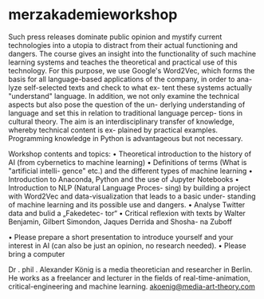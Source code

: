 # merzakademieworkshop

Such press releases dominate public opinion
and mystify current technologies into a utopia
to distract from their actual functioning and
dangers. The course gives an insight into the
functionality of such machine learning systems
and teaches the theoretical and practical use of
this technology.
For this purpose, we use Google's Word2Vec,
which forms the basis for all language-based
applications of the company, in order to ana-
lyze self-selected texts and check to what ex-
tent these systems actually "understand"
language.
In addition, we not only examine the technical
aspects but also pose the question of the un-
derlying understanding of language and set
this in relation to traditional language percep-
tions in cultural theory.
The aim is an interdisciplinary transfer of
knowledge, whereby technical content is ex-
plained by practical examples. Programming
knowledge in Python is advantageous but not
necessary.

Workshop contents and topics:
• Theoretical introduction to the history of AI
(from cybernetics to machine learning)
• Definitions of terms (What is "artificial intelli-
gence" etc.) and the different types of machine
learning
• Introduction to Anaconda, Python and the use
of Jupyter Notebooks
• Introduction to NLP (Natural Language Proces-
sing) by building a project with Word2Vec and
data-visualization that leads to a basic under-
standing of machine learning and its possible
use and dangers.
• Analyse Twitter data and bulid a „Fakedetec-
tor“
• Critical reflexion with texts by Walter Benjamin,
Gilbert Simondon, Jaques Derrida and Shosha-
na Zuboff

• Please prepare a short presentation to
introduce yourself and your interest in AI
(can also be just an opinion, no research
needed).
• Please bring a computer

Dr . phil . Alexander König is a media theoretician
and researcher in Berlin. He works as a freelancer
and lecturer in the fields of real-time-animation,
critical-engineering and machine learning.
akoenig@media-art-theory.com
